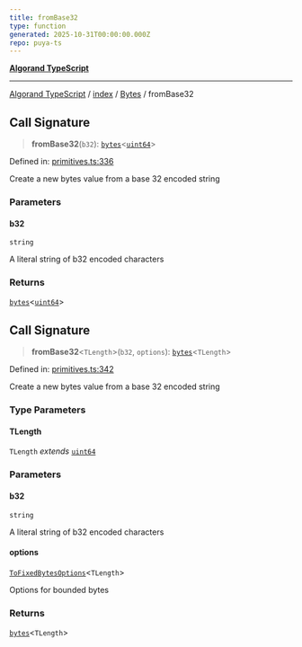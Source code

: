 ```yaml
---
title: fromBase32
type: function
generated: 2025-10-31T00:00:00.000Z
repo: puya-ts
---
```


[**Algorand TypeScript**](docs/_md/README)

---

[Algorand TypeScript](docs/_md/modules) / [index](/reference/algorand-typescript/api/index/readme/) / [Bytes](/reference/algorand-typescript/api/index/namespaces/bytes/readme/) / fromBase32

## Call Signature

> **fromBase32**(`b32`): [`bytes`](/reference/algorand-typescript/api/index/type-aliases/bytes/)\<[`uint64`](/reference/algorand-typescript/api/index/type-aliases/uint64/)\>

Defined in: [primitives.ts:336](https://github.com/algorandfoundation/puya-ts/blob/main/packages/algo-ts/src/primitives.ts#L336)

Create a new bytes value from a base 32 encoded string

### Parameters

#### b32

`string`

A literal string of b32 encoded characters

### Returns

[`bytes`](/reference/algorand-typescript/api/index/type-aliases/bytes/)\<[`uint64`](/reference/algorand-typescript/api/index/type-aliases/uint64/)\>

## Call Signature

> **fromBase32**\<`TLength`\>(`b32`, `options`): [`bytes`](/reference/algorand-typescript/api/index/type-aliases/bytes/)\<`TLength`\>

Defined in: [primitives.ts:342](https://github.com/algorandfoundation/puya-ts/blob/main/packages/algo-ts/src/primitives.ts#L342)

Create a new bytes value from a base 32 encoded string

### Type Parameters

#### TLength

`TLength` _extends_ [`uint64`](/reference/algorand-typescript/api/index/type-aliases/uint64/)

### Parameters

#### b32

`string`

A literal string of b32 encoded characters

#### options

[`ToFixedBytesOptions`](/reference/algorand-typescript/api/index/-internal-/type-aliases/tofixedbytesoptions/)\<`TLength`\>

Options for bounded bytes

### Returns

[`bytes`](/reference/algorand-typescript/api/index/type-aliases/bytes/)\<`TLength`\>
